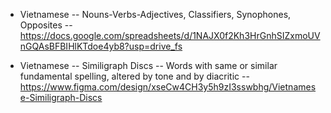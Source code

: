 
* Vietnamese -- Nouns-Verbs-Adjectives, Classifiers, Synophones, Opposites -- https://docs.google.com/spreadsheets/d/1NAJX0f2Kh3HrGnhSIZxmoUVnGQAsBFBIHlKTdoe4yb8?usp=drive_fs 

* Vietnamese -- Similigraph Discs -- Words with same or similar fundamental spelling, altered by tone and by diacritic -- https://www.figma.com/design/xseCw4CH3y5h9zI3sswbhg/Vietnamese-Similigraph-Discs 

